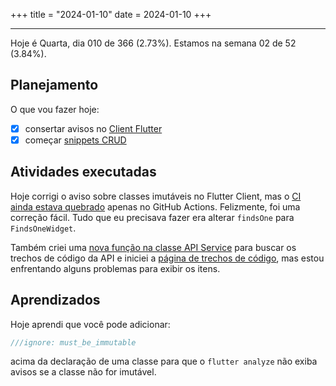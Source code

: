 +++
title = "2024-01-10"
date = 2024-01-10
+++

---

Hoje é Quarta, dia 010 de 366 (2.73%). Estamos na semana 02 de 52 (3.84%).

## Planejamento

O que vou fazer hoje:

- [x] consertar avisos no [Client Flutter](https://github.com/OmnicodeSolutions/luisa_drf_flutter_client/issues/1)
- [x] começar [snippets CRUD](https://github.com/OmnicodeSolutions/luisa_drf_flutter_client/issues/2)

## Atividades executadas

Hoje corrigi o aviso sobre classes imutáveis no Flutter Client, mas o [CI ainda estava quebrado](https://github.com/OmnicodeSolutions/luisa_drf_flutter_client/actions/runs/7474000014/job/20339271872) apenas no GitHub Actions. Felizmente, foi uma correção fácil. Tudo que eu precisava fazer era alterar `findsOne` para `FindsOneWidget`.

Também criei uma [nova função na classe API Service](https://github.com/OmnicodeSolutions/luisa_drf_flutter_client/blob/17d2d31a1081dbab95d469fa90b0631212a0d6ff/lib/api_service.dart#L22C1-L34C2) para buscar os trechos de código da API e iniciei a [página de trechos de código](https://github.com/OmnicodeSolutions/luisa_drf_flutter_client/blob/snippets_CRUD/lib/view_snippets.dart), mas estou enfrentando alguns problemas para exibir os itens.

## Aprendizados

Hoje aprendi que você pode adicionar:

```dart
///ignore: must_be_immutable
```

acima da declaração de uma classe para que o `flutter analyze` não exiba avisos se a classe não for imutável.
